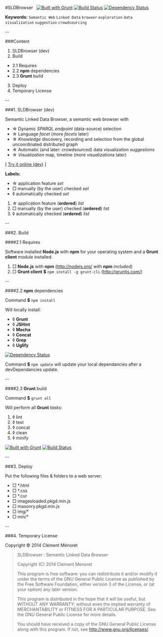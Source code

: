 #SLDBrowser &nbsp; [![Built with Grunt](https://cdn.gruntjs.com/builtwith.png)](http://gruntjs.com/) [![Build Status](https://travis-ci.org/clemeno/SLDBrowser.svg?branch=dev)](https://travis-ci.org/clemeno/SLDBrowser) [![Dependency Status](https://gemnasium.com/clemeno/SLDBrowser.svg)](https://gemnasium.com/clemeno/SLDBrowser#development-dependencies)

**Keywords:** `Semantic Web` `Linked Data` `browser` `exploration` `data visualization` `suggestion` `crowdsourcing`

--

###Content
1. SLDBrowser (dev)
2. Build
 - 2.1 Requires
 - 2.2 **npm** dependencies
 - 2.3 **Grunt** build
3. Deploy
4. Temporary License

--

###1. SLDBrowser (dev)

Semantic Linked Data Browser, a semantic web browser with
- ☆ Dynamic *SPARQL endpoint* (data-source) selection
- ☆ Language *facet* (more *facets* later)
- ☆ *Knowledge* discovery, recording and selection from the global uncoordinated distributed graph
- ☆ Automatic (and later: crowdsourced) data visualization *suggestions*
- ☆ *Visualization* map, timeline (more *visualizations* later)

\[ [Try it online (dev)](http://pirmil.eu/) \]

**Labels:**
<ul>
 <li>☆ application feature <em>set</em></li>
 <li>□ manually (by the user) checked <em>set</em></li>
 <li>◊ automatically checked <em>set</em></li>
</ul>
<ol>
 <li>☆ application feature (<strong>ordered</strong>) <em>list</em></li>
 <li>□ manually (by the user) checked (<strong>ordered</strong>) <em>list</em></li>
 <li>◊ automatically checked (<strong>ordered</strong>) <em>list</em></li>
</ol>

--

###2. Build

####2.1 Requires

Software installed **Node.js** with **npm** for your operating system and a **Grunt client** module installed.
 1. □ **Node.js** with **npm** (http://nodejs.org/ with **npm** *included*)
 2. □ **Grunt client** **$** `npm install -g grunt-cli` (http://gruntjs.com/)

--

####2.2 **npm** dependencies

Command **$** `npm install`

Will locally install:
- ◊ **Grunt**
- ◊ **JSHint**
- ◊ **Mocha**
- ◊ **Concat**
- ◊ **Grep**
- ◊ **Uglify**

[![Dependency Status](https://gemnasium.com/clemeno/SLDBrowser.svg)](https://gemnasium.com/clemeno/SLDBrowser#development-dependencies)

Command **$** `npm update` will update your local dependancies after a devDependancies update.

--

####2.3 **Grunt** build

Command **$** `grunt all`

Will perform all **Grunt** *tasks*:
 1. ◊ lint
 2. ◊ test
 3. ◊ concat
 4. ◊ clean
 5. ◊ minify

[![Built with Grunt](https://cdn.gruntjs.com/builtwith.png)](http://gruntjs.com/) [![Build Status](https://travis-ci.org/clemeno/SLDBrowser.svg?branch=dev)](https://travis-ci.org/clemeno/SLDBrowser)

--

###3. Deploy

Put the following files &amp; folders to a web server:
- □ *.html
- □ *.css
- □ *.cur
- □ imagesloaded.pkgd.min.js
- □ masonry.pkgd.min.js
- □ img/*
- □ min/*

--

###4. Temporary License

Copyright © 2014 Clément Ménoret

>	SLDBrowser : Semantic Linked Data Browser
>
>	Copyright (C) 2014  Clement Menoret
>
>	This program is free software: you can redistribute it and/or modify
>	it under the terms of the GNU General Public License as published by
>	the Free Software Foundation, either version 3 of the License, or
>	(at your option) any later version.
>
>	This program is distributed in the hope that it will be useful,
>	but WITHOUT ANY WARRANTY; without even the implied warranty of
>	MERCHANTABILITY or FITNESS FOR A PARTICULAR PURPOSE.  See the
>	GNU General Public License for more details.
>
>	You should have received a copy of the GNU General Public License
>	along with this program.  If not, see <http://www.gnu.org/licenses/>.
